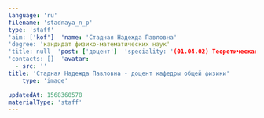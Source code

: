 ```yaml
---
language: 'ru'
filename: 'stadnaya_n_p'
type: 'staff'
'aim: ['kof']  'name: 'Стадная Надежда Павловна'
'degree: 'кандидат физико-математических наук'
'title: null  'post: ['доцент']  'speciality: '(01.04.02) Теоретическая физика'
'contacts: []  'avatar:
  - src: ''
title: 'Стадная Надежда Павловна - доцент кафедры общей физики'
    type: 'image'

updatedAt: 1568360578
materialType: 'staff'
---
```


